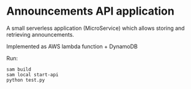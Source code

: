# Announcements API application

A small serverless application (MicroService) which allows storing and retrieving announcements.

Implemented as AWS lambda function + DynamoDB

Run:
``` 
sam build 
sam local start-api 
python test.py
```
